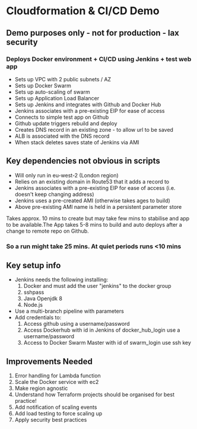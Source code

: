 # Cloudformation & CI/CD Demo

## Demo purposes only - not for production - lax security

### Deploys Docker environment + CI/CD using Jenkins + test web app

* Sets up VPC with 2 public subnets / AZ
* Sets up Docker Swarm
* Sets up auto-scaling of swarm
* Sets up Application Load Balancer
* Sets up Jenkins and integrates with Github and Docker Hub
* Jenkins associates with a pre-existing EIP for ease of access
* Connects to simple test app on Github
* Github update triggers rebuild and deploy
* Creates DNS record in an existing zone - to allow url to be saved
* ALB is associated with the DNS record
* When stack deletes saves state of Jenkins via AMI

## Key dependencies not obvious in scripts

* Will only run in eu-west-2 (London region)
* Relies on an existing domain in Route53 that it adds a record to
* Jenkins associates with a pre-existing EIP for ease of access (i.e. doesn't keep changing address)
* Jenkins uses a pre-created AMI (otherwise takes ages to build)
* Above pre-existing AMI name is held in a persistent parameter store

Takes approx. 10 mins to create but may take few mins to stabilise
and app to be available.The App takes 5-8 mins to build and auto deploys after a change
to remote repo on Github.

### So a run might take 25 mins. At quiet periods runs <10 mins

## Key setup info
* Jenkins needs the following installing:
  1. Docker and must add the user "jenkins" to the docker group
  2. sshpass
  3. Java Openjdk 8
  4. Node.js
* Use a multi-branch pipeline with parameters
* Add credentials to:
  1. Access github using a username/password
  2. Access Dockerhub with id in Jenkins of docker_hub_login use a username/password
  3. Access to Docker Swarm Master with id of swarm_login use ssh key

## Improvements Needed

1. Error handling for Lambda function
2. Scale the Docker service with ec2
3. Make region agnostic
4. Understand how Terraform projects should be organised for best practice!
5. Add notification of scaling events
6. Add load testing to force scaling up
7. Apply security best practices
